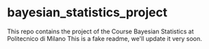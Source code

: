 # bayesian_statistics_project
This repo contains the project of the Course Bayesian Statistics at Politecnico di Milano
This is a fake readme, we'll update it very soon.
